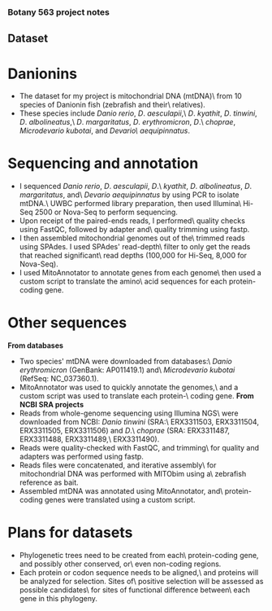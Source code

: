 ### Botany 563 project notes

## Dataset
# Danionins
- The dataset for my project is mitochondrial DNA (mtDNA)\ from 10 species of Danionin fish (zebrafish and their\ relatives).
- These species include *Danio rerio*, *D*. *aesculapii*,\ *D*. *kyathit*, *D*. *tinwini*, *D*. *albolineatus*,\ *D*. *margaritatus*, *D*. *erythromicron*, *D*.\ *choprae*, *Microdevario kubotai*, and *Devario\ aequipinnatus*.
# Sequencing and annotation
- I sequenced *Danio rerio*, *D*. *aesculapii*, *D*.\ *kyathit*, *D*. *albolineatus*, *D*. *margaritatus*, and\ *Devario aequipinnatus* by using PCR to isolate mtDNA.\ UWBC performed library preparation, then used Illumina\ Hi-Seq 2500 or Nova-Seq to perform sequencing.
- Upon receipt of the paired-ends reads, I performed\ quality checks using FastQC, followed by adapter and\ quality trimming using fastp.
- I then assembled mitochondrial genomes out of the\ trimmed reads using SPAdes. I used SPAdes' read-depth\ filter to only get the reads that reached significant\ read depths (100,000 for Hi-Seq, 8,000 for Nova-Seq).
- I used MitoAnnotator to annotate genes from each genome\ then used a custom script to translate the amino\ acid sequences for each protein-coding gene.
# Other sequences
**From databases**
- Two species' mtDNA were downloaded from databases:\ *Danio erythromicron* (GenBank: AP011419.1) and\ *Microdevario kubotai* (RefSeq: NC_037360.1).
- MitoAnnotator was used to quickly annotate the genomes,\ and a custom script was used to translate each protein-\ coding gene.
**From NCBI SRA projects**
- Reads from whole-genome sequencing using Illumina NGS\ were downloaded from NCBI: *Danio tinwini* (SRA:\ ERX3311503, ERX3311504, ERX3311505, ERX3311506) and *D*.\ *choprae* (SRA: ERX3311487, ERX3311488, ERX3311489,\ ERX3311490).
- Reads were quality-checked with FastQC, and trimming\ for quality and adapters was performed using fastp.
- Reads files were concatenated, and iterative assembly\ for mitochondrial DNA was performed with MITObim using a\ zebrafish reference as bait.
- Assembled mtDNA was annotated using MitoAnnotator, and\ protein-coding genes were translated using a custom script.
# Plans for datasets
- Phylogenetic trees need to be created from each\ protein-coding gene, and possibly other conserved, or\ even non-coding regions.
- Each protein or codon sequence needs to be aligned,\ and proteins will be analyzed for selection. Sites of\ positive selection will be assessed as possible candidates\ for sites of functional difference between\ each gene in this phylogeny.
